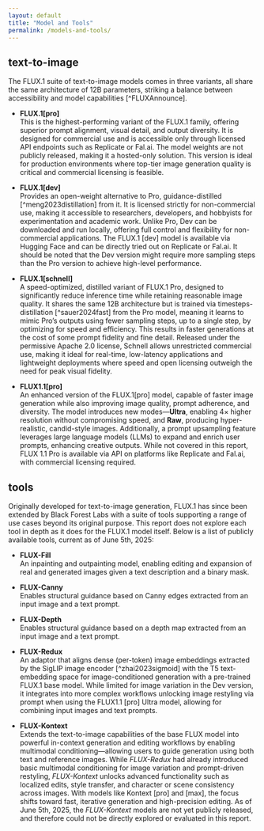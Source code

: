```yaml
---
layout: default
title: "Model and Tools"
permalink: /models-and-tools/
---
```

<a name="sec:hub"></a>

## text-to-image

The FLUX.1 suite of text-to-image models comes in three variants, all share the same architecture of 12B parameters, striking a balance between accessibility and model capabilities [^FLUXAnnounce].

- **FLUX.1[pro]**  
  This is the highest-performing variant of the FLUX.1 family, offering superior prompt alignment, visual detail, and output diversity. It is designed for commercial use and is accessible only through licensed API endpoints such as Replicate or Fal.ai. The model weights are not publicly released, making it a hosted-only solution. This version is ideal for production environments where top-tier image generation quality is critical and commercial licensing is feasible.

- **FLUX.1[dev]**  
  Provides an open-weight alternative to Pro, guidance-distilled [^meng2023distillation] from it. It is licensed strictly for non-commercial use, making it accessible to researchers, developers, and hobbyists for experimentation and academic work. Unlike Pro, Dev can be downloaded and run locally, offering full control and flexibility for non-commercial applications. The FLUX.1 [dev] model is available via Hugging Face and can be directly tried out on Replicate or Fal.ai. It should be noted that the Dev version might require more sampling steps than the Pro version to achieve high-level performance.

- **FLUX.1[schnell]**  
  A speed-optimized, distilled variant of FLUX.1 Pro, designed to significantly reduce inference time while retaining reasonable image quality. It shares the same 12B architecture but is trained via timesteps-distillation [^sauer2024fast] from the Pro model, meaning it learns to mimic Pro’s outputs using fewer sampling steps, up to a single step, by optimizing for speed and efficiency. This results in faster generations at the cost of some prompt fidelity and fine detail. Released under the permissive Apache 2.0 license, Schnell allows unrestricted commercial use, making it ideal for real-time, low-latency applications and lightweight deployments where speed and open licensing outweigh the need for peak visual fidelity.

- **FLUX1.1[pro]**  
  An enhanced version of the FLUX.1[pro] model, capable of faster image generation while also improving image quality, prompt adherence, and diversity. The model introduces new modes—**Ultra**, enabling 4× higher resolution without compromising speed, and **Raw**, producing hyper-realistic, candid-style images. Additionally, a prompt upsampling feature leverages large language models (LLMs) to expand and enrich user prompts, enhancing creative outputs. While not covered in this report, FLUX 1.1 Pro is available via API on platforms like Replicate and Fal.ai, with commercial licensing required.

## tools

Originally developed for text-to-image generation, FLUX.1 has since been extended by Black Forest Labs with a suite of tools supporting a range of use cases beyond its original purpose. This report does not explore each tool in depth as it does for the FLUX.1 model itself. Below is a list of publicly available tools, current as of June 5th, 2025:

- **FLUX-Fill**  
  An inpainting and outpainting model, enabling editing and expansion of real and generated images given a text description and a binary mask.

- **FLUX-Canny**  
  Enables structural guidance based on Canny edges extracted from an input image and a text prompt.

- **FLUX-Depth**  
  Enables structural guidance based on a depth map extracted from an input image and a text prompt.

- **FLUX-Redux**  
  An adaptor that aligns dense (per-token) image embeddings extracted by the SigLIP image encoder [^zhai2023sigmoid] with the T5 text-embedding space for image-conditioned generation with a pre-trained FLUX.1 base model. While limited for image variation in the Dev version, it integrates into more complex workflows unlocking image restyling via prompt when using the FLUX1.1 [pro] Ultra model, allowing for combining input images and text prompts.

- **FLUX-Kontext**  
  Extends the text-to-image capabilities of the base FLUX model into powerful in-context generation and editing workflows by enabling multimodal conditioning—allowing users to guide generation using both text and reference images. While *FLUX-Redux* had already introduced basic multimodal conditioning for image variation and prompt-driven restyling, *FLUX-Kontext* unlocks advanced functionality such as localized edits, style transfer, and character or scene consistency across images. With models like Kontext [pro] and [max], the focus shifts toward fast, iterative generation and high-precision editing. As of June 5th, 2025, the *FLUX-Kontext* models are not yet publicly released, and therefore could not be directly explored or evaluated in this report.
